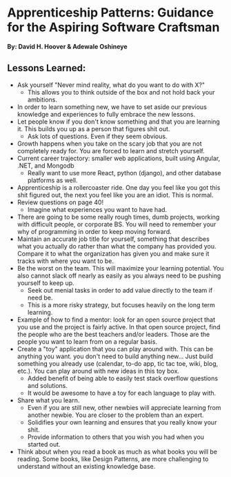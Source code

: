 # Apprenticeship Patterns: Guidance for the Aspiring Software Craftsman 
__By: David H. Hoover & Adewale Oshineye__
## Lessons Learned:
- Ask yourself "Never mind reality, what do you want to do with X?"
	- This allows you to think outside of the box and not hold back your ambitions. 
- In order to learn something new, we have to set aside our previous knowledge and experiences to fully embrace the new lessons. 
- Let people know if you don't know something and that you are learning it. This builds you up as a person that figures shit out. 
	- Ask lots of questions. Even if they seem obvious. 
- Growth happens when you take on the scary job that you are not completely ready for. You are forced to learn and stretch yourself. 
- Current career trajectory: smaller web applications, built using Angular, .NET, and Mongodb
	- Really want to use more React, python (django), and other database platforms as well. 
- Apprenticeship is a rollercoaster ride. One day you feel like you got this shit figured out, the next you feel like you are an idiot. This is normal. 
- Review questions on page 40!
	- Imagine what experiences you want to have had.
- There are going to be some really rough times, dumb projects, working with difficult people, or corporate BS. You will need to remember your why of programming in order to keep moving forward.
- Maintain an accurate job title for yourself, something that describes what you actually do rather than what the company has provided you. Compare it to what the organization has given you and make sure it tracks with where you want to be.
- Be the worst on the team. This will maximize your learning potential. You also cannot slack off nearly as easily as you always need to be pushing yourself to keep up. 
	- Seek out menial tasks in order to add value directly to the team if need be. 
	- This is a more risky strategy, but focuses heavily on the long term learning. 
- Example of how to find a mentor: look for an open source project that you use and the project is fairly active. In that open source project, find the people who are the best teachers and/or leaders. Those are the people you want to learn from on a regular basis.
- Create a "toy" application that you can play around with. This can be anything you want. you don't need to build anything new... Just build something you already use (calendar, to-do app, tic tac toe, wiki, blog, etc.). You can play around with new ideas in this toy box.
	- Added benefit of being able to easily test stack overflow questions and solutions.
	- It would be awesome to have a toy for each language to play with.  
- Share what you learn. 
	- Even if you are still new, other newbies will appreciate learning from another newbie. You are closer to the problem than an expert.
	- Solidifies your own learning and ensures that you really know your shit. 
	- Provide information to others that you wish you had when you started out. 
- Think about when you read a book as much as what books you will be reading. Some books, like Design Patterns, are more challenging to understand without an existing knowledge base. 